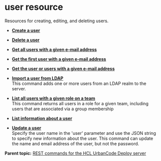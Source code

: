 # user resource

Resources for creating, editing, and deleting users.

-   **[Create a user](../../com.ibm.udeploy.api.doc/topics/rest_cli_user_create_put.md)**  

-   **[Delete a user](../../com.ibm.udeploy.api.doc/topics/rest_cli_user_delete_put.md)**  

-   **[Get all users with a given e-mail address](../../com.ibm.udeploy.api.doc/topics/rest_cli_user_alluserswithemail_get.md)**  

-   **[Get the first user with a given e-mail address](../../com.ibm.udeploy.api.doc/topics/rest_cli_user_firstuserwithemail_get.md)**  

-   **[Get the user or users with a given e-mail address](../../com.ibm.udeploy.api.doc/topics/rest_cli_user_byemail_get.md)**  

-   **[Import a user from LDAP](../../com.ibm.udeploy.api.doc/topics/rest_cli_user_import_put.md)**  
This command adds one or more users from an LDAP realm to the server.
-   **[List all users with a given role on a team](../../com.ibm.udeploy.api.doc/topics/rest_cli_user_inroleonteam_get.md)**  
This command returns all users in a role for a given team, including users that are associated via a group membership
-   **[List information about a user](../../com.ibm.udeploy.api.doc/topics/rest_cli_user_info_get.md)**  

-   **[Update a user](../../com.ibm.udeploy.api.doc/topics/rest_cli_user_update_put.md)**  
Specify the user name in the 'user' parameter and use the JSON string to specify new information about the user. This command can update the name and email address of the user, but not the password.

**Parent topic:** [REST commands for the HCL UrbanCode Deploy server](../../com.ibm.udeploy.reference.doc/topics/rest_api_ref_commands.md)


